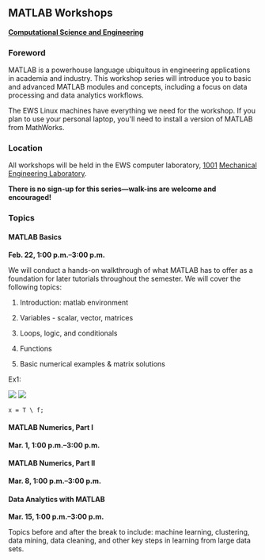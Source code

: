 ## MATLAB Workshops
**[Computational Science and Engineering](http://cse.illinois.edu/)**

### Foreword

MATLAB is a powerhouse language ubiquitous in engineering applications in academia and industry.  This workshop series will introduce you to basic and advanced MATLAB modules and concepts, including a focus on data processing and data analytics workflows.

The EWS Linux machines have everything we need for the workshop.  If you plan to use your personal laptop, you'll need to install a version of MATLAB from MathWorks.


### Location

All workshops will be held in the EWS computer laboratory, [1001](http://ada.fs.illinois.edu/0029Plan1.html) [Mechanical Engineering Laboratory](http://ada.fs.illinois.edu/0029.html).

**There is no sign-up for this series—walk-ins are welcome and encouraged!**


### Topics

#### MATLAB Basics

**Feb. 22, 1:00 p.m.–3:00 p.m.**

We will conduct a hands-on walkthrough of what MATLAB has to offer as a foundation for later tutorials throughout the semester. We will cover the following topics:

1. Introduction: matlab environment

2. Variables - scalar, vector, matrices

3. Loops, logic, and conditionals

4. Functions

5. Basic numerical examples & matrix solutions


Ex1:

![](https://raw.github.com/uiuc-cse/matlab-fa13/master/lessons/truss.png)
![](https://raw.githubusercontent.com/uiuc-cse/matlab-fa14/gh-pages/lessons/img/truss-matrix.png)

    x = T \ f;

#### MATLAB Numerics, Part I

**Mar. 1, 1:00 p.m.–3:00 p.m.**

#### MATLAB Numerics, Part II

**Mar. 8, 1:00 p.m.–3:00 p.m.**

#### Data Analytics with MATLAB

**Mar. 15, 1:00 p.m.–3:00 p.m.**

Topics before and after the break to include:  machine learning, clustering, data mining, data cleaning, and other key steps in learning from large data sets.
